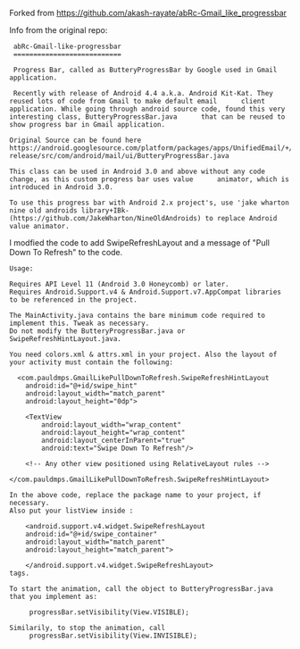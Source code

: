     
Forked from https://github.com/akash-rayate/abRc-Gmail_like_progressbar 
    
Info from the original repo:
    
     abRc-Gmail-like-progressbar
     ===========================

     Progress Bar, called as ButteryProgressBar by Google used in Gmail application.

     Recently with release of Android 4.4 a.k.a. Android Kit-Kat. They reused lots of code from Gmail to make default email      client application. While going through android source code, found this very interesting class, ButteryProgressBar.java      that can be reused to show progress bar in Gmail application.

    Original Source can be found here     https://android.googlesource.com/platform/packages/apps/UnifiedEmail/+/kitkQ-release/src/com/android/mail/ui/ButteryProgressBar.java

    This class can be used in Android 3.0 and above without any code change, as this custom progress bar uses value      animator, which is introduced in Android 3.0.

    To use this progress bar with Android 2.x project's, use 'jake wharton nine old androids library+IBk- (https://github.com/JakeWharton/NineOldAndroids) to replace Android value animator.
  


I modfied the code to add SwipeRefreshLayout and a message of "Pull Down To Refresh" to the code.

    Usage:
    
    Requires API Level 11 (Android 3.0 Honeycomb) or later.
    Requires Android.Support.v4 & Android.Support.v7.AppCompat libraries to be referenced in the project.
    
    The MainActivity.java contains the bare minimum code required to implement this. Tweak as necessary.
    Do not modify the ButteryProgressBar.java or SwipeRefreshHintLayout.java.
    
    You need colors.xml & attrs.xml in your project. Also the layout of your activity must contain the following:
    
      <com.pauldmps.GmailLikePullDownToRefresh.SwipeRefreshHintLayout
        android:id="@+id/swipe_hint"
        android:layout_width="match_parent"
        android:layout_height="0dp">
        
        <TextView
            android:layout_width="wrap_content"
            android:layout_height="wrap_content"
            android:layout_centerInParent="true"
            android:text="Swipe Down To Refresh"/>

        <!-- Any other view positioned using RelativeLayout rules -->

    </com.pauldmps.GmailLikePullDownToRefresh.SwipeRefreshHintLayout>
    
    In the above code, replace the package name to your project, if necessary.
    Also put your listView inside :
        
        <android.support.v4.widget.SwipeRefreshLayout
        android:id="@+id/swipe_container"
        android:layout_width="match_parent"
        android:layout_height="match_parent">
 
        </android.support.v4.widget.SwipeRefreshLayout>
    tags.
    
    To start the animation, call the object to ButteryProgressBar.java that you implement as:
         
         progressBar.setVisibility(View.VISIBLE);
         
    Similarily, to stop the animation, call 
         progressBar.setVisibility(View.INVISIBLE);
         
